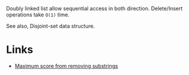 
Doubly linked list allow sequential access in both direction. Delete/Insert operations take `O(1)` time.

See also, Disjoint-set data structure.

Links
=======

- [Maximum score from removing substrings](https://leetcode.com/problems/maximum-score-from-removing-substrings/)
